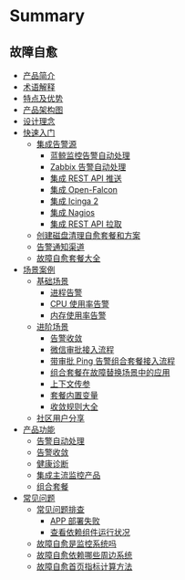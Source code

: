 # Summary

## 故障自愈
* [产品简介](产品白皮书/Intro/README.md)
* [术语解释](产品白皮书/Concepts_Terminology/Concepts_Terminology.md)
* [特点及优势](产品白皮书/Function_Introduction/Advantage.md)
* [产品架构图](产品白皮书/Architecture/Product_Architecture.md)
* [设计理念](产品白皮书/Function_Introduction/fta_solutions.md)
* [快速入门]()
    * [集成告警源]()
        * [蓝鲸监控告警自动处理](产品白皮书/Getting_Started/Bkmonitor_Alarm_processing_automation.md)
        * [Zabbix 告警自动处理](产品白皮书/Getting_Started/Zabbix_Alarm_processing_automation.md)
        * [集成 REST API 推送](产品白皮书/Getting_Started/REST_API_PUSH_Alarm_processing_automation.md)
        * [集成 Open-Falcon](产品白皮书/Getting_Started/Integrated_Openfalcon.md)
        * [集成 Icinga 2](产品白皮书/Getting_Started/Integrated_Icinga2.md)
        * [集成 Nagios](产品白皮书/Getting_Started/Integrated_Nagios.md)
        * [集成 REST API 拉取](产品白皮书/Getting_Started/Integrated_RestAPI_Pull.md)
    * [创建磁盘清理自愈套餐和方案](产品白皮书/Getting_Started/Create_Diskclear_Fta_Solutions.md)
    * [告警通知渠道](产品白皮书/Getting_Started/Notification.md)
    * [故障自愈套餐大全](产品白皮书/Getting_Started/Many_Solutions.md)
* [场景案例]()
    * [基础场景]()
        * [进程告警](产品白皮书/Scenes/Process_Miss_Alarm.md)
        * [CPU 使用率告警](产品白皮书/Scenes/Cpu_Usage_Alarm.md)
        * [内存使用率告警](产品白皮书/Scenes/Mem_Usage_Alarm.md)
    * [进阶场景]()
        * [告警收敛](产品白皮书/Scenes/Alarm_Convergence.md)
        * [微信审批接入流程](产品白皮书/Scenes/WeChat_approval_access_process.md)
        * [带审批 Ping 告警组合套餐接入流程](产品白皮书/Scenes/Approval_of_ping_alarm_combination_package_access_process.md)
        * [组合套餐在故障替换场景中的应用](产品白皮书/Scenes/ping_Unreachable_fault_replacement_package.md)
        * [上下文传参](产品白皮书/Scenes/Context_Parameters.md)
        * [套餐内置变量](产品白皮书/Scenes/Solutions_Parameters.md)
        * [收敛规则大全](产品白皮书/Scenes/Convergence_Rules.md)
    * [社区用户分享](产品白皮书/Scenes/Community_users_share_cases.md)
* [产品功能]()
    * [告警自动处理](产品白皮书/Function_Introduction/Alarm_Automatic_Processing.md)
    * [告警收敛](产品白皮书/Function_Introduction/Alarm_Convergence.md)
    * [健康诊断](产品白皮书/Function_Introduction/Health_diagnosis.md)
    * [集成主流监控产品](产品白皮书/Function_Introduction/Integrated_Mainstream_Monitoring_Products.md)
    * [组合套餐](产品白皮书/Function_Introduction/Combination_Solution.md)
* [常见问题]()
    * [常见问题排查]()
        * [APP 部署失败](产品白皮书/FAQ/Deploy_SaaS_Fail_on_Production.md)
        * [查看依赖组件运行状况](产品白皮书/FAQ/Check_Health.md)
    * [故障自愈是监控系统吗](产品白皮书/FAQ/Wheather_bk_fta_solutions_Monitor.md)
    * [故障自愈依赖哪些周边系统](产品白皮书/FAQ/Fta_Need_Etc.md)
    * [故障自愈首页指标计算方法](产品白皮书/FAQ/HomePage_Metrics.md)